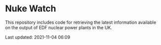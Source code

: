 # Nuke Watch

This repository includes code for retrieving the latest information available on the output of EDF nuclear power plants in the UK.

Last updated: 2021-11-04 06:09